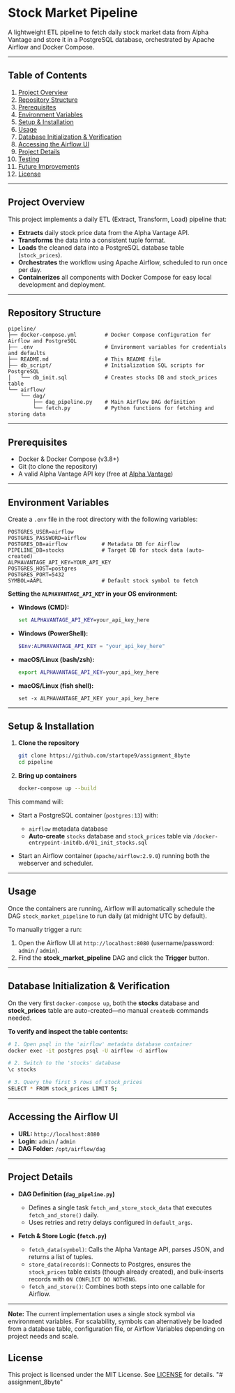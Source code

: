 # Stock Market Pipeline

A lightweight ETL pipeline to fetch daily stock market data from Alpha Vantage and store it in a PostgreSQL database, orchestrated by Apache Airflow and Docker Compose.

---

## Table of Contents

1. [Project Overview](#project-overview)
2. [Repository Structure](#repository-structure)
3. [Prerequisites](#prerequisites)
4. [Environment Variables](#environment-variables)
5. [Setup & Installation](#setup--installation)
6. [Usage](#usage)
7. [Database Initialization & Verification](#database-initialization--verification)
8. [Accessing the Airflow UI](#accessing-the-airflow-ui)
9. [Project Details](#project-details)
10. [Testing](#testing)
11. [Future Improvements](#future-improvements)
12. [License](#license)

---

## Project Overview

This project implements a daily ETL (Extract, Transform, Load) pipeline that:

* **Extracts** daily stock price data from the Alpha Vantage API.
* **Transforms** the data into a consistent tuple format.
* **Loads** the cleaned data into a PostgreSQL database table (`stock_prices`).
* **Orchestrates** the workflow using Apache Airflow, scheduled to run once per day.
* **Containerizes** all components with Docker Compose for easy local development and deployment.

---

## Repository Structure

```
pipeline/
├── docker-compose.yml         # Docker Compose configuration for Airflow and PostgreSQL
├── .env                       # Environment variables for credentials and defaults
├── README.md                  # This README file
├── db_script/                 # Initialization SQL scripts for PostgreSQL
│   └── db_init.sql            # Creates stocks DB and stock_prices table
└── airflow/
    └── dag/
        ├── dag_pipeline.py    # Main Airflow DAG definition
        └── fetch.py           # Python functions for fetching and storing data
```

---

## Prerequisites

* Docker & Docker Compose (v3.8+)
* Git (to clone the repository)
* A valid Alpha Vantage API key (free at [Alpha Vantage](https://www.alphavantage.co))

---

## Environment Variables

Create a `.env` file in the root directory with the following variables:

```dotenv
POSTGRES_USER=airflow
POSTGRES_PASSWORD=airflow
POSTGRES_DB=airflow           # Metadata DB for Airflow
PIPELINE_DB=stocks            # Target DB for stock data (auto-created)
ALPHAVANTAGE_API_KEY=YOUR_API_KEY
POSTGRES_HOST=postgres
POSTGRES_PORT=5432
SYMBOL=AAPL                   # Default stock symbol to fetch
```

**Setting the `ALPHAVANTAGE_API_KEY` in your OS environment:**

* **Windows (CMD):**

  ```cmd
  set ALPHAVANTAGE_API_KEY=your_api_key_here
  ```
* **Windows (PowerShell):**

  ```powershell
  $Env:ALPHAVANTAGE_API_KEY = "your_api_key_here"
  ```
* **macOS/Linux (bash/zsh):**

  ```bash
  export ALPHAVANTAGE_API_KEY=your_api_key_here
  ```
* **macOS/Linux (fish shell):**

  ```fish
  set -x ALPHAVANTAGE_API_KEY your_api_key_here
  ```

---

## Setup & Installation

1. **Clone the repository**

   ```bash
   git clone https://github.com/startope9/assignment_8byte
   cd pipeline
   ```

2. **Bring up containers**

   ```bash
   docker-compose up --build
   ```

This command will:

* Start a PostgreSQL container (`postgres:13`) with:

  * `airflow` metadata database
  * **Auto-create** `stocks` database and `stock_prices` table via `/docker-entrypoint-initdb.d/01_init_stocks.sql`
* Start an Airflow container (`apache/airflow:2.9.0`) running both the webserver and scheduler.

---

## Usage

Once the containers are running, Airflow will automatically schedule the DAG `stock_market_pipeline` to run daily (at midnight UTC by default).

To manually trigger a run:

1. Open the Airflow UI at `http://localhost:8080` (username/password: `admin` / `admin`).
2. Find the **stock\_market\_pipeline** DAG and click the **Trigger** button.

---

## Database Initialization & Verification

On the very first `docker-compose up`, both the **stocks** database and **stock\_prices** table are auto-created—no manual `createdb` commands needed.

**To verify and inspect the table contents:**

```bash
# 1. Open psql in the 'airflow' metadata database container
docker exec -it postgres psql -U airflow -d airflow

# 2. Switch to the 'stocks' database
\c stocks

# 3. Query the first 5 rows of stock_prices
SELECT * FROM stock_prices LIMIT 5;
```

---

## Accessing the Airflow UI

* **URL:** `http://localhost:8080`
* **Login:** `admin` / `admin`
* **DAG Folder:** `/opt/airflow/dag`

---

## Project Details

* **DAG Definition (`dag_pipeline.py`)**

  * Defines a single task `fetch_and_store_stock_data` that executes `fetch_and_store()` daily.
  * Uses retries and retry delays configured in `default_args`.

* **Fetch & Store Logic (`fetch.py`)**

  * `fetch_data(symbol)`: Calls the Alpha Vantage API, parses JSON, and returns a list of tuples.
  * `store_data(records)`: Connects to Postgres, ensures the `stock_prices` table exists (though already created), and bulk-inserts records with `ON CONFLICT DO NOTHING`.
  * `fetch_and_store()`: Combines both steps into one callable for Airflow.

---
**Note:** The current implementation uses a single stock symbol via environment variables. For scalability, symbols can alternatively be loaded from a database table, configuration file, or Airflow Variables depending on project needs and scale.

## License

This project is licensed under the MIT License. See [LICENSE](LICENSE) for details.
"# assignment_8byte" 
